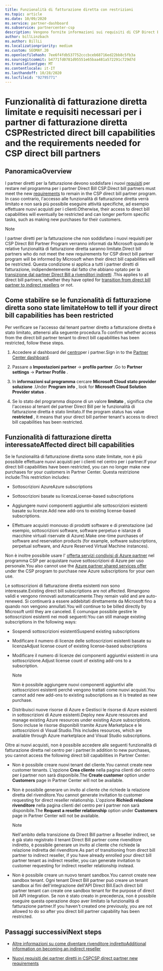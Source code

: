 ```yaml
---
title: Funzionalità di fatturazione diretta con restrizioni
ms.topic: article
ms.date: 10/09/2020
ms.service: partner-dashboard
ms.subservice: partnercenter-csp
description: Vengono fornite informazioni sui requisiti di CSP Direct Bill partner e sulle operazioni da eseguire per evitare la limitazione delle funzionalità. Scopri se le tue funzionalità sono state limitate.
author: billLinzbach
ms.author: BillLi
ms.localizationpriority: medium
ms.custom: SEOMAY.20
ms.openlocfilehash: 7ee6f4fdb537752cccbceb68716ed22bb8c5fb3a
ms.sourcegitcommit: b4771fd0781d95551e65baa481a572291c729d7d
ms.translationtype: MT
ms.contentlocale: it-IT
ms.lasthandoff: 10/28/2020
ms.locfileid: "92795771"
---
```

# <a name="restricted-direct-bill-capabilities-and-the-requirements-needed-for-csp-direct-bill-partners"></a><span data-ttu-id="9f509-104">Funzionalità di fatturazione diretta limitate e requisiti necessari per i partner di fatturazione diretta CSP</span><span class="sxs-lookup"><span data-stu-id="9f509-104">Restricted direct bill capabilities and the requirements needed for CSP direct bill partners</span></span>  

## <a name="overview"></a><span data-ttu-id="9f509-105">Panoramica</span><span class="sxs-lookup"><span data-stu-id="9f509-105">Overview</span></span>

<span data-ttu-id="9f509-106">I partner diretti per la fatturazione devono soddisfare i nuovi [requisiti](direct-partner-new-requirements.md) per restare nel programma per i partner Direct Bill CSP.</span><span class="sxs-lookup"><span data-stu-id="9f509-106">Direct bill partners must meet the new [requirements](direct-partner-new-requirements.md) to remain in the CSP direct bill partner program.</span></span> <span data-ttu-id="9f509-107">In caso contrario, l'accesso alle funzionalità di fatturazione diretta verrà limitato e non sarà più possibile eseguire attività specifiche, ad esempio effettuare nuovi acquisti per i clienti.</span><span class="sxs-lookup"><span data-stu-id="9f509-107">Otherwise, their access to direct bill capabilities will eventually be restricted and can longer perform specific tasks, such as making new purchases for their customers.</span></span>

> [!Note]
> <span data-ttu-id="9f509-108">I partner diretti per la fatturazione che non soddisfano i nuovi requisiti per CSP Direct Bill Partner Program verranno informati da Microsoft quando le relative funzionalità di fatturazione diretta saranno limitate.</span><span class="sxs-lookup"><span data-stu-id="9f509-108">Direct bill partners who do not meet the new requirements for CSP direct bill partner program will be informed by Microsoft when their direct bill capabilities will be restricted.</span></span> <span data-ttu-id="9f509-109">Questa condizione si applica a tutti i partner diretti di fatturazione, indipendentemente dal fatto che abbiano optato per la [transizione dal partner Direct Bill a rivenditori indiretti](transition-direct-to-indirect.md) .</span><span class="sxs-lookup"><span data-stu-id="9f509-109">This applies to all direct bill partners, whether they have opted for [transition from direct bill partner to indirect resellers](transition-direct-to-indirect.md) or not.</span></span>  

## <a name="how-to-tell-if-your-direct-bill-capabilities-has-been-restricted"></a><span data-ttu-id="9f509-110">Come stabilire se le funzionalità di fatturazione diretta sono state limitate</span><span class="sxs-lookup"><span data-stu-id="9f509-110">How to tell if your direct bill capabilities has been restricted</span></span>

<span data-ttu-id="9f509-111">Per verificare se l'accesso dal tenant partner diretto a fatturazione diretta è stato limitato, attenersi alla seguente procedura.</span><span class="sxs-lookup"><span data-stu-id="9f509-111">To confirm whether access from the direct bill partner tenant to direct bill capabilities has been restricted, follow these steps.</span></span>

1. <span data-ttu-id="9f509-112">Accedere al dashboard del [centro](https://partner.microsoft.com/dashboard)per i partner.</span><span class="sxs-lookup"><span data-stu-id="9f509-112">Sign in to the [Partner Center dashboard](https://partner.microsoft.com/dashboard).</span></span>

2. <span data-ttu-id="9f509-113">Passare a **Impostazioni partner**  ->  **profilo partner** .</span><span class="sxs-lookup"><span data-stu-id="9f509-113">Go to **Partner settings** -> **Partner Profile** .</span></span>

3. <span data-ttu-id="9f509-114">In **informazioni sul programma** cercare **Microsoft Cloud stato provider soluzione** .</span><span class="sxs-lookup"><span data-stu-id="9f509-114">Under **Program info** , look for **Microsoft Cloud Solution Provider status** .</span></span>

4. <span data-ttu-id="9f509-115">Se lo stato del programma dispone di un valore **limitato** , significa che l'accesso al tenant del partner Direct Bill per le funzionalità di fatturazione diretta è stato limitato.</span><span class="sxs-lookup"><span data-stu-id="9f509-115">If the program status has value **restricted** , it means that your direct bill partner tenant's access to direct bill capabilities has been restricted.</span></span>

## <a name="affected-direct-bill-capabilities"></a><span data-ttu-id="9f509-116">Funzionalità di fatturazione diretta interessate</span><span class="sxs-lookup"><span data-stu-id="9f509-116">Affected direct bill capabilities</span></span>

<span data-ttu-id="9f509-117">Se le funzionalità di fatturazione diretta sono state limitate, non è più possibile effettuare nuovi acquisti per i clienti nel centro per i partner.</span><span class="sxs-lookup"><span data-stu-id="9f509-117">If your direct bill capabilities have been restricted, you can no longer make new purchases for your customers in Partner Center.</span></span> <span data-ttu-id="9f509-118">Questa restrizione include:</span><span class="sxs-lookup"><span data-stu-id="9f509-118">This restriction includes:</span></span>

- <span data-ttu-id="9f509-119">Sottoscrizioni Azure</span><span class="sxs-lookup"><span data-stu-id="9f509-119">Azure subscriptions</span></span>

- <span data-ttu-id="9f509-120">Sottoscrizioni basate su licenza</span><span class="sxs-lookup"><span data-stu-id="9f509-120">License-based subscriptions</span></span>

- <span data-ttu-id="9f509-121">Aggiungere nuovi componenti aggiuntivi alle sottoscrizioni esistenti basate su licenze.</span><span class="sxs-lookup"><span data-stu-id="9f509-121">Add new add-ons to existing license-based subscriptions.</span></span>

- <span data-ttu-id="9f509-122">Effettuare acquisti monouso di prodotti software e di prenotazione (ad esempio, sottoscrizioni software, software perpetuo e istanze di macchine virtuali riservate di Azure).</span><span class="sxs-lookup"><span data-stu-id="9f509-122">Make one-time purchases of software and reservation products (for example, software subscriptions, perpetual software, and Azure Reserved Virtual Machine instances).</span></span>

<span data-ttu-id="9f509-123">Non è inoltre possibile usare l' [offerta servizi condivisi di Azure partner](shared-services.md) nel programma CSP per acquistare nuove sottoscrizioni di Azure per uso personale.</span><span class="sxs-lookup"><span data-stu-id="9f509-123">You also cannot use the [Azure partner shared services offer](shared-services.md) under the CSP program to purchase new Azure subscriptions for your own use.</span></span>

<span data-ttu-id="9f509-124">Le sottoscrizioni di fatturazione diretta esistenti non sono interessate.</span><span class="sxs-lookup"><span data-stu-id="9f509-124">Existing direct bill subscriptions are not affected.</span></span> <span data-ttu-id="9f509-125">Rimangono validi e vengono rinnovati automaticamente.</span><span class="sxs-lookup"><span data-stu-id="9f509-125">They remain valid and are auto-renewed.</span></span> <span data-ttu-id="9f509-126">Si continuerà a essere addebitati direttamente da Microsoft fino a quando non vengono annullati.</span><span class="sxs-lookup"><span data-stu-id="9f509-126">You will continue to be billed directly by Microsoft until they are canceled.</span></span> <span data-ttu-id="9f509-127">È comunque possibile gestire le sottoscrizioni esistenti nei modi seguenti:</span><span class="sxs-lookup"><span data-stu-id="9f509-127">You can still manage existing subscriptions in the following ways:</span></span>

- <span data-ttu-id="9f509-128">Sospendi sottoscrizioni esistenti</span><span class="sxs-lookup"><span data-stu-id="9f509-128">Suspend existing subscriptions</span></span>

- <span data-ttu-id="9f509-129">Modificare il numero di licenze delle sottoscrizioni esistenti basate su licenza</span><span class="sxs-lookup"><span data-stu-id="9f509-129">Adjust license count of existing license-based subscriptions</span></span>

- <span data-ttu-id="9f509-130">Modificare il numero di licenze dei componenti aggiuntivi esistenti in una sottoscrizione.</span><span class="sxs-lookup"><span data-stu-id="9f509-130">Adjust license count of existing add-ons to a subscription.</span></span> 
 
    >[!Note] 
    ><span data-ttu-id="9f509-131">Non è possibile aggiungere nuovi componenti aggiuntivi alle sottoscrizioni esistenti perché vengono trattati come nuovi acquisti.</span><span class="sxs-lookup"><span data-stu-id="9f509-131">You cannot add new add-ons to existing subscriptions as it is treated as new purchase.</span></span>

- <span data-ttu-id="9f509-132">Distribuisci nuove risorse di Azure e Gestisci le risorse di Azure esistenti in sottoscrizioni di Azure esistenti.</span><span class="sxs-lookup"><span data-stu-id="9f509-132">Deploy new Azure resources and manage existing Azure resources under existing Azure subscriptions.</span></span> <span data-ttu-id="9f509-133">Sono incluse le risorse disponibili tramite Azure Marketplace e le sottoscrizioni di Visual Studio.</span><span class="sxs-lookup"><span data-stu-id="9f509-133">This includes resources, which are available through Azure marketplace and Visual Studio subscriptions.</span></span>

<span data-ttu-id="9f509-134">Oltre ai nuovi acquisti, non è possibile accedere alle seguenti funzionalità di fatturazione diretta nel centro per i partner:</span><span class="sxs-lookup"><span data-stu-id="9f509-134">In addition to new purchases, you cannot access the following direct bill capabilities in Partner Center:</span></span>

- <span data-ttu-id="9f509-135">Non è possibile creare nuovi tenant del cliente.</span><span class="sxs-lookup"><span data-stu-id="9f509-135">You cannot create new customer tenants.</span></span> <span data-ttu-id="9f509-136">L'opzione **Crea cliente** nella pagina clienti del centro per **i** partner non sarà disponibile.</span><span class="sxs-lookup"><span data-stu-id="9f509-136">The **Create customer** option under **Customers** page in Partner Center will not be available.</span></span>

- <span data-ttu-id="9f509-137">Non è possibile generare un invito al cliente che richiede la relazione diretta del rivenditore.</span><span class="sxs-lookup"><span data-stu-id="9f509-137">You cannot generate invitation to customer requesting for direct reseller relationship.</span></span> <span data-ttu-id="9f509-138">L'opzione **Richiedi relazione rivenditore** nella pagina clienti del centro per **i** partner non sarà disponibile.</span><span class="sxs-lookup"><span data-stu-id="9f509-138">The **Request a reseller relationship** option under **Customers** page in Partner Center will not be available.</span></span>

    >[!NOTE]
    ><span data-ttu-id="9f509-139">Nell'ambito della transizione da Direct Bill partner a Reseller indirect, se è già stato registrato il tenant Direct Bill partner come rivenditore indiretto, è possibile generare un invito al cliente che richiede la relazione indiretta del rivenditore.</span><span class="sxs-lookup"><span data-stu-id="9f509-139">As part of transitioning from direct bill partner to indirect reseller, if you have already enrolled your direct bill partner tenant as indirect reseller, you can generate invitation to customer requesting for indirect reseller relationship instead.</span></span>

- <span data-ttu-id="9f509-140">Non è possibile creare un nuovo tenant sandbox.</span><span class="sxs-lookup"><span data-stu-id="9f509-140">You cannot create new sandbox tenant.</span></span> <span data-ttu-id="9f509-141">Ogni tenant Direct Bill partner può creare un tenant sandbox ai fini dell'integrazione dell'API Direct Bill.</span><span class="sxs-lookup"><span data-stu-id="9f509-141">Each direct bill partner tenant can create one sandbox tenant for the purpose of direct bill API integration.</span></span> <span data-ttu-id="9f509-142">Se non è stato creato in precedenza, non è possibile eseguire questa operazione dopo aver limitato la funzionalità di fatturazione partner.</span><span class="sxs-lookup"><span data-stu-id="9f509-142">If you haven't created one previously, you are not allowed to do so after you direct bill partner capability has been restricted.</span></span>  

## <a name="next-steps"></a><span data-ttu-id="9f509-143">Passaggi successivi</span><span class="sxs-lookup"><span data-stu-id="9f509-143">Next steps</span></span>

- [<span data-ttu-id="9f509-144">Altre informazioni su come diventare rivenditore indiretto</span><span class="sxs-lookup"><span data-stu-id="9f509-144">Additional information on becoming an indirect reseller</span></span>](https://assetsprod.microsoft.com/csp-directbill-to-indirect-transition.pdf)

- [<span data-ttu-id="9f509-145">Nuovi requisiti dei partner diretti in CSP</span><span class="sxs-lookup"><span data-stu-id="9f509-145">CSP direct partner new requirements</span></span>](direct-partner-new-requirements.md)